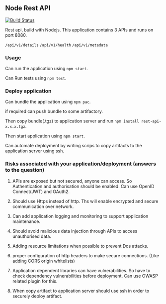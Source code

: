 ## Node Rest API

[![Build Status](https://travis-ci.com/NadeeraM/node-rest-api.svg?branch=master)](https://travis-ci.com/NadeeraM/node-rest-api)

Rest api, build with Nodejs. This application contains 3 APIs and runs on port 8080.

`/api/v1/details`
`/api/v1/health`
`/api/v1/metadata`

### Usage

Can run the application using `npm start`.

Can Run tests using `npm test`.

### Deploy application

Can bundle the application using `npm pac`.

if required can push bundle to some artifactory. 

Then copy bundle(.tgz) to application server and run `npm install rest-api-x.x.x.tgz`.

Then start application using `npm start`.

Can automate deployment by writing scrips to copy artifacts to the application server using ssh.


### Risks associated with your application/deployment (answers to the question)

1. APIs are exposed but not secured, anyone can access. So Authentication and authorisation should be enabled.
   Can use OpenID Connect(JWT) and OAuth2.

2. Should use Https instead of http. Ths will enable encrypted and secure communication over network.

3. Can add application logging and monitoring to support application maintenance.

4. Should avoid malicious data injection through APIs to access unauthorised data.

5. Adding resource limitations when possible to prevent Dos attacks.

6. proper configuration of http headers to make secure connections. (Like adding CORS origin whitelists) 
   
7. Application dependent libraries can have vulnerabilities. So have to check dependency vulnerabilities before deployment.
   Can use OWASP related plugin for this.

8. When copy artifact to application server should use ssh in order to securely deploy artifact.






